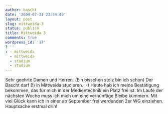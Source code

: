 ```yaml
---
author: bascht
date: '2004-07-31 23:34:49'
layout: post
slug: mittweida-3
status: publish
title: Mittweida 3
comments: true
wordpress_id: '17'
? ''
: - mittweida
  - mittweida
  - studium
  - studium
---
```


Sehr geehrte Damen und Herren. (Ein bisschen stolz bin ich schon)
Der Bascht darf (!) in Mittweida studieren. :-) Heute hab ich meine
Bestätigung bekommen, das für mich in der Medientechnik ein Platz
frei ist. Im Laufe der nächsten Woche muss ich mich um eine
vernünftige Bleibe kümmern. Mit viel Glück kann ich in einer ab
September frei werdenden 2er WG einziehen. Hauptsache erstmal drin!


